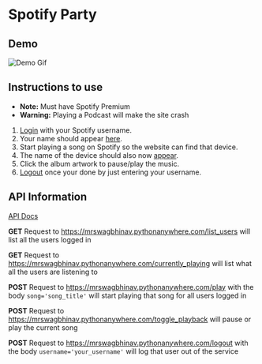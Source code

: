 # Spotify Party

## Demo
![Demo Gif](demo.gif)

## Instructions to use
- **Note:** Must have Spotify Premium
- **Warning:** Playing a Podcast will make the site crash

1. [Login](https://mrswagbhinav.pythonanywhere.com/login) with your Spotify username.
2. Your name should appear [here](https://mrswagbhinav.pythonanywhere.com/users).
3. Start playing a song on Spotify so the website can find that device.
4. The name of the device should also now [appear](https://mrswagbhinav.pythonanywhere.com/users).
5. Click the album artwork to pause/play the music.
6. [Logout](https://mrswagbhinav.pythonanywhere.com/logout) once your done by just entering your username.

## API Information
[API Docs](https://documenter.getpostman.com/view/6820223/TVRkb8Aq)

**GET** Request to https://mrswagbhinav.pythonanywhere.com/list_users will list all the users logged in

**GET** Request to https://mrswagbhinav.pythonanywhere.com/currently_playing will list what all the users are listening to

**POST** Request to https://mrswagbhinav.pythonanywhere.com/play with the body `song='song_title'` will start playing that song for all users logged in

**POST** Request to https://mrswagbhinav.pythonanywhere.com/toggle_playback will pause or play the current song

**POST** Request to https://mrswagbhinav.pythonanywhere.com/logout with the body `username='your_username'` will log that user out of the service
